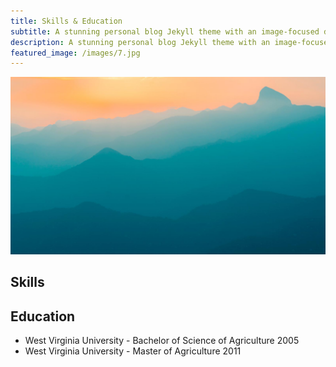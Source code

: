 ```yaml
---
title: Skills & Education
subtitle: A stunning personal blog Jekyll theme with an image-focused design.
description: A stunning personal blog Jekyll theme with an image-focused design.
featured_image: /images/7.jpg
---
```


![](/images/demo/demo-landscape.jpg)

## Skills




## Education

* West Virginia University - Bachelor of Science of Agriculture 2005
* West Virginia University - Master of Agriculture 2011